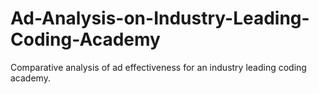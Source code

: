 # Ad-Analysis-on-Industry-Leading-Coding-Academy
Comparative analysis of ad effectiveness for an industry leading coding academy. 
